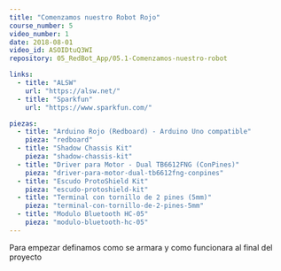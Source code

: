 ```yaml
---
title: "Comenzamos nuestro Robot Rojo"
course_number: 5
video_number: 1
date: 2018-08-01
video_id: ASOIDtuQ3WI
repository: 05_RedBot_App/05.1-Comenzamos-nuestro-robot

links:
  - title: "ALSW"
    url: "https://alsw.net/"
  - title: "Sparkfun"
    url: "https://www.sparkfun.com/"

piezas:
  - title: "Arduino Rojo (Redboard) - Arduino Uno compatible"
    pieza: "redboard"
  - title: "Shadow Chassis Kit"
    pieza: "shadow-chassis-kit"
  - title: "Driver para Motor - Dual TB6612FNG (ConPines)"
    pieza: "driver-para-motor-dual-tb6612fng-conpines"
  - title: "Escudo ProtoShield Kit"
    pieza: "escudo-protoshield-kit"
  - title: "Terminal con tornillo de 2 pines (5mm)"
    pieza: "terminal-con-tornillo-de-2-pines-5mm"
  - title: "Modulo Bluetooth HC-05"
    pieza: "modulo-bluetooth-hc-05"
---
```


Para empezar definamos como se armara y como funcionara al final del proyecto
